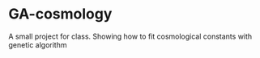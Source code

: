 # GA-cosmology
A small project for class. Showing how to fit cosmological constants with genetic algorithm
